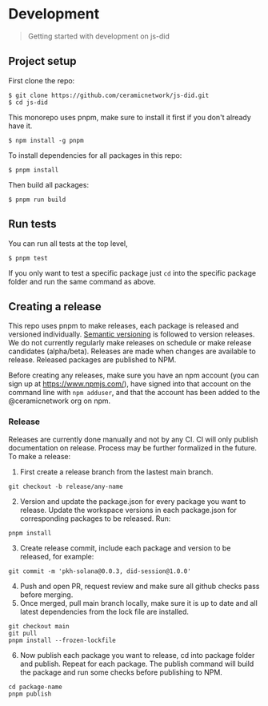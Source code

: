 # Development
> Getting started with development on js-did

## Project setup
First clone the repo:
```
$ git clone https://github.com/ceramicnetwork/js-did.git
$ cd js-did
```

This monorepo uses pnpm, make sure to install it first if you don't already have it.
```
$ npm install -g pnpm
```

To install dependencies for all packages in this repo:
```
$ pnpm install
```

Then build all packages:
```
$ pnpm run build
```

## Run tests
You can run all tests at the top level,
```
$ pnpm test
```
If you only want to test a specific package just `cd` into the specific package folder and run the same command as above.

## Creating a release
This repo uses pnpm to make releases, each package is released and versioned individually. [Semantic versioning](https://semver.org/) is followed to version releases. We do not currently regularly make releases on schedule or make release candidates (alpha/beta). Releases are made when changes are available to release. Released packages are published to NPM.

Before creating any releases, make sure you have an npm account (you can sign up at https://www.npmjs.com/), have signed into that account on the command line with `npm adduser`, and that the account has been added to the @ceramicnetwork org on npm.

### Release

Releases are currently done manually and not by any CI. CI will only publish documentation on release. Process may be further formalized in the future. To make a release:

1) First create a release branch from the lastest main branch.
```
git checkout -b release/any-name
```
2) Version and update the package.json for every package you want to release. Update the workspace versions in each package.json for corresponding packages to be released. Run:
```
pnpm install
```
3) Create release commit, include each package and version to be released, for example: 
```
git commit -m 'pkh-solana@0.0.3, did-session@1.0.0' 
```
4) Push and open PR, request review and make sure all github checks pass before merging. 
5) Once merged, pull main branch locally, make sure it is up to date and all latest dependencies from the lock file are installed.
```
git checkout main
git pull 
pnpm install --frozen-lockfile
```
6) Now publish each package you want to release, cd into package folder and publish. Repeat for each package. The publish command will build the package and run some checks before publishing to NPM. 
```
cd package-name
pnpm publish
```